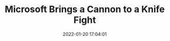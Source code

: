 ---
date: 2022-01-20 17:04:01
link:
  source: pocket
  source_url: https://getpocket.com
  text: Microsoft Brings a Cannon to a Knife Fight
  url: https://mattstoller.substack.com/p/microsoft-brings-a-cannon-to-a-knife
source: pocket
syndicated:
- type: pocket
  url: https://mattstoller.substack.com/p/microsoft-brings-a-cannon-to-a-knife
- type: mastodon
  url: https://mastodon.technology/users/roytang/statuses/107655877569070391
- type: twitter
  url: https://twitter.com/roytang/status/1484210476104183808/
title: Microsoft Brings a Cannon to a Knife Fight
---